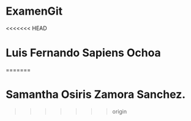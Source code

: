 # ExamenGit
<<<<<<< HEAD
# Luis Fernando Sapiens Ochoa
=======
# Samantha Osiris Zamora Sanchez.
>>>>>>> origin
